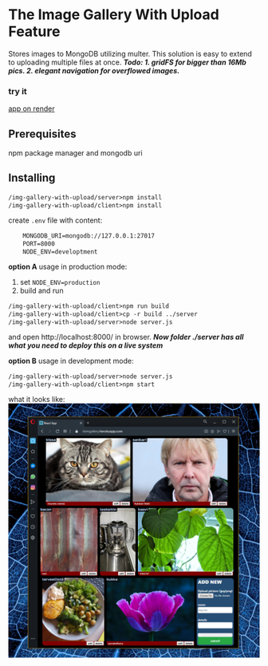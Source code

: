 # The Image Gallery With Upload Feature
Stores images to MongoDB utilizing multer. This solution is easy to extend to uploading multiple files at once. **_Todo: 1. gridFS for bigger than 16Mb pics. 2. elegant navigation for overflowed images._**

### try it
[app on render](https://photo-gallery-mwyi.onrender.com/)

## Prerequisites

npm package manager and mongodb uri

## Installing
```
/img-gallery-with-upload/server>npm install
/img-gallery-with-upload/client>npm install
```
create `.env` file with content:
```
    MONGODB_URI=mongodb://127.0.0.1:27017
    PORT=8000
    NODE_ENV=developtment
```
__option A__ usage in production mode:
1. set `NODE_ENV=production`
2. build and run   
```
/img-gallery-with-upload/client>npm run build
/img-gallery-with-upload/client>cp -r build ../server
/img-gallery-with-upload/server>node server.js
```
and open http://localhost:8000/ in browser. ___Now folder ./server has all what you need to deploy this on a live system___

__option B__ usage in development mode:
```
/img-gallery-with-upload/server>node server.js
/img-gallery-with-upload/client>npm start
```

what it looks like:
![kuvagalleria](https://github.com/juhaj77/photo-gallery/blob/main/IGCapture.PNG)

